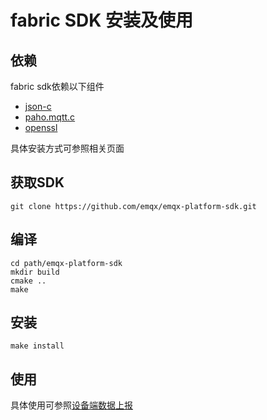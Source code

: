 # fabric SDK 安装及使用

## 依赖

fabric sdk依赖以下组件

- [json-c](https://github.com/json-c/json-c.git)
- [paho.mqtt.c](https://github.com/eclipse/paho.mqtt.c.git)
- [openssl](https://www.openssl.org/source/)

具体安装方式可参照相关页面

## 获取SDK

```git clone https://github.com/emqx/emqx-platform-sdk.git```

## 编译

```shell
cd path/emqx-platform-sdk
mkdir build
cmake ..
make
```

## 安装

```shell
make install
```

## 使用

具体使用可参照[设备端数据上报](../quick_start/device_data_upload.md)
